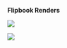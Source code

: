 **Flipbook Renders**



![](pgs_ss22_tutorial_04_volz.gif)
  
    
      
        
  
    
    
![](pgs_ss22_dynamics_lastname.gif)